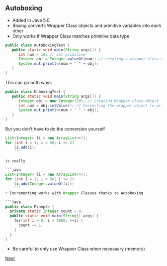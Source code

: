 ## Autoboxing
* Added in Java 5.0
* Boxing converts Wrapper Class objects and primitive variables into each other
* Only works if Wrapper Class matches primitive data type

```java
public class AutoBoxingTest {
   public static void main(String args[]) {
      int num = 10; // int primitive
      Integer obj = Integer.valueOf(num); // creating a wrapper class object
      System.out.println(num + " " + obj);
   }
}
```

This can go both ways

```java
public class UnboxingTest {
   public static void main(String args[]) {
      Integer obj = new Integer(10); // Creating Wrapper class object
      int num = obj.intValue(); // Converting the wrapper object to primitive datatype
      System.out.println(num + " " + obj);
   }
}
```

But you don't have to do the conversion yourself

```java
List<Integer> li = new ArrayList<>();
for (int i = 1; i < 50; i += 2)
    li.add(i);
    ```

is really

```java
List<Integer> li = new ArrayList<>();
for (int i = 1; i < 50; i += 2)
    li.add(Integer.valueOf(i));
    ```
* Incrementing works with Wrapper Classes thanks to Autoboxing

```java
public class Example {
  private static Integer count = 0;
  public static void main(String[] args) {
    for(int i = 0; i < 1000; ++i) {
      count += 1;
    }
  }
}
```

* Be careful to only use Wrapper Class when necessary (memory)   




[Next](parseBoolean.md)
